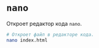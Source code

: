 # `nano`

Откроет редактор кода `nano`.

```bash
# Откроет файл в редакторе кода.
nano index.html
```
